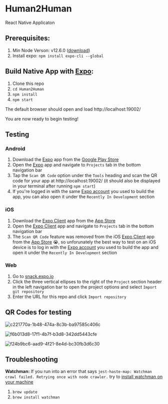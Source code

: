# Human2Human

React Native Applicaton

## Prerequisites:

1. Min Node Verson: v12.6.0 ([download](https://nodejs.org/en/download/))
2. Install expo: `npm install expo-cli --global`

## Build Native App with [Expo](https://expo.io/features):

1. Clone this repo
2. `cd Human2Human`
3. `npm install`
4. `npm start`

The default browser should open and load http://localhost:19002/

You are now ready to begin testing!

## Testing

### Android

1. Download the [Expo](https://play.google.com/store/apps/details?id=host.exp.exponent&hl=en_CA) app from the [Google Play Store](https://play.google.com/store/)
2. Open the [Expo](https://play.google.com/store/apps/details?id=host.exp.exponent&hl=en_CA) app and navigate to `Projects` tab in the bottom navigation bar
3. Tap the `Scan QR Code` option under the `Tools` heading and scan the QR code for your app at http://localhost:19002/ (it should also be displayed in your terminal after running `npm start`)
4. If you're logged in with the same [Expo account](https://expo.io/signup) you used to build the app, you can also open it under the `Recently In Development` section

### iOS

1. Download the [Expo Client](https://apps.apple.com/ca/app/expo-client/id982107779) app from the [App Store](https://www.apple.com/ca/ios/app-store/)
2. Open the [Expo Client](https://apps.apple.com/ca/app/expo-client/id982107779) app and navigate to `Projects` tab in the bottom navigation bar
3. The `Scan QR Code` feature was removed from the iOS [Expo Client](https://apps.apple.com/ca/app/expo-client/id982107779) app from the [App Store](https://www.apple.com/ca/ios/app-store/) 😭, so unforunately the best way to test on an iOS device is to log in with the [Expo account](https://expo.io/signup) you used to build the app and open it under the `Recently In Development` section

### Web

1. Go to [snack.expo.io](https://snack.expo.io/)
2. Click the three vertical ellipses to the right of the `Project` section header in the left navigation bar to open the project options and select `Import git repository`
3. Enter the URL for this repo and click `Import repository`

## QR Codes for testing

![c221770a-1b48-474a-8c3b-ba97585c406c](https://user-images.githubusercontent.com/5456509/65389486-d4303100-dd24-11e9-8feb-9ef5130229dd.png)

![f6b013d8-17f1-4b7f-b3d8-342dd5443cfe](https://user-images.githubusercontent.com/5456509/65389492-dd210280-dd24-11e9-8a82-1a18c347d13a.png)

![f24b9bc6-aad9-4f21-8e4d-bc30fb3d6c30](https://user-images.githubusercontent.com/5456509/65389493-e316e380-dd24-11e9-8228-b42b27efbe24.png)

## Troubleshooting

**Watchman:**
If you run into an error that says
`jest-haste-map: Watchman crawl failed. Retrying once with node crawler.`
try to [install watchman on your machine](https://facebook.github.io/watchman/docs/install.html#build-install)

1. `brew update`
2. `brew install watchman`
